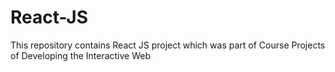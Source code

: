 # React-JS
This repository contains React JS project which was part of Course Projects of Developing the Interactive Web

